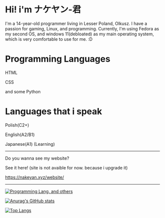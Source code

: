 # Hi! i'm ナケヤン-君
I'm a 14-year-old programmer living in Lesser Poland, Olkusz. I have a passion for gaming, Linux, and programming. Currently, I'm using Fedora as my second OS, and windows 11(debloated) as my main operating system, which is very comfortable to use for me. :D

# Programming Languages
HTML

CSS

and some Python


# Languages that i speak

Polish(C2+)

English(A2/B1)

Japanese(A1) (Learning)

-------

Do you wanna see my website? 

See it here! (site is not avaible for now. because i upgrade it)

https://nakeyan.xyz/website/


-------

[![Programming Lang. and others](https://skillicons.dev/icons?i=html,css,python,linux,fedora)](https://skillicons.dev)

[![Anurag's GitHub stats](https://github-readme-stats.vercel.app/api?username=Nakeyan)](https://github.com/anuraghazra/github-readme-stats)

[![Top Langs](https://github-readme-stats.vercel.app/api/top-langs/?username=Nakeyan&layout=compact)](https://github.com/anuraghazra/github-readme-stats)
